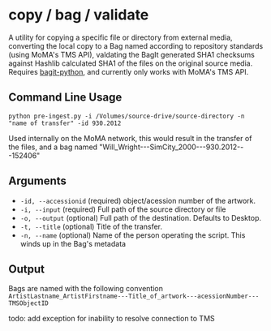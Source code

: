 copy / bag / validate
====================

A utility for copying a specific file or directory from external media, converting the local copy to a Bag named according to repository standards (using MoMA's TMS API), valdating the BagIt generated SHA1 checksums against Hashlib calculated SHA1 of the files on the original source media. Requires [bagit-python], and currently only works with MoMA's TMS API.

[bagit-python]: https://github.com/edsu/bagit

Command Line Usage
------------------

    python pre-ingest.py -i /Volumes/source-drive/source-directory -n "name of transfer" -id 930.2012

Used internally on the MoMA network, this would result in the transfer of the files, and a bag named "Will_Wright---SimCity_2000---930.2012---152406"
  
Arguments
------------------
  - `-id, --accessionid` (required) object/acession number of the artwork.
  - `-i, --input` (required) Full path of the source directory or file
  - `-o, --output` (optional) Full path of the destination. Defaults to Desktop.
  - `-t, --title` (optional) Title of the transfer.
  - `-n, --name` (optional) Name of the person operating the script. This winds up in the Bag's metadata


Output
------------------
Bags are named with the following convention `ArtistLastname_ArtistFirstname---Title_of_artwork---acessionNumber---TMSObjectID`

todo: add exception for inability to resolve connection to TMS
